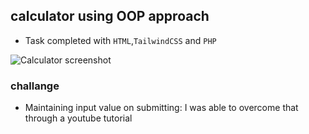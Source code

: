 
##  calculator using OOP approach

- Task completed with `HTML`,`TailwindCSS` and `PHP`

![Calculator screenshot](https://i.ibb.co/890yFvy/Screenshot-from-2023-04-17-07-14-33.png)

### challange
- Maintaining input value on submitting: I was able to overcome that through a youtube tutorial
